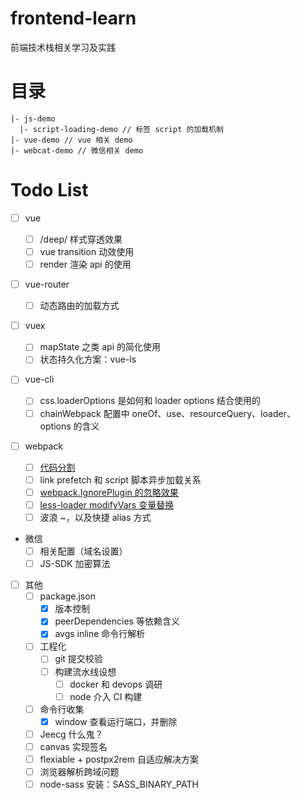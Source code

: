 # frontend-learn

前端技术栈相关学习及实践

# 目录

```text
|- js-demo
  |- script-loading-demo // 标签 script 的加载机制
|- vue-demo // vue 相关 demo
|- webcat-demo // 微信相关 demo
```

# Todo List

- [ ] vue
  - [ ] /deep/ 样式穿透效果
  - [ ] vue transition 动效使用
  - [ ] render 渲染 api 的使用
- [ ] vue-router
  - [ ] 动态路由的加载方式
- [ ] vuex
  - [ ] mapState 之类 api 的简化使用
  - [ ] 状态持久化方案：vue-ls
- [ ] vue-cli

  - [ ] css.loaderOptions 是如何和 loader options 结合使用的
  - [ ] chainWebpack 配置中 oneOf、use、resourceQuery、loader、options 的含义

- [ ] webpack

  - [ ] [代码分割](https://webpack.js.org/guides/code-splitting/#dynamic-imports)
  - [ ] link prefetch 和 script 脚本异步加载关系
  - [ ] [webpack.IgnorePlugin 的忽略效果](https://www.webpackjs.com/plugins/ignore-plugin/)
  - [ ] [less-loader modifyVars 变量替换](http://lesscss.org/usage/#command-line-usage-options)
  - [ ] 波浪 ~，以及快捷 alias 方式

- 微信
  - [ ] 相关配置（域名设置）
  - [ ] JS-SDK 加密算法

* [ ] 其他
  - [ ] package.json
    - [x] 版本控制
    - [x] peerDependencies 等依赖含义
    - [x] avgs inline 命令行解析
  - [ ] 工程化
    - [ ] git 提交校验
    - [ ] 构建流水线设想
      - [ ] docker 和 devops 调研
      - [ ] node 介入 CI 构建
  - [ ] 命令行收集
    - [x] window 查看运行端口，并删除
  - [ ] Jeecg 什么鬼？
  - [ ] canvas 实现签名
  - [ ] flexiable + postpx2rem 自适应解决方案
  - [ ] 浏览器解析跨域问题
  - [ ] node-sass 安装：SASS_BINARY_PATH
